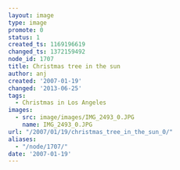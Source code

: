```yaml
---
layout: image
type: image
promote: 0
status: 1
created_ts: 1169196619
changed_ts: 1372159492
node_id: 1707
title: Christmas tree in the sun
author: anj
created: '2007-01-19'
changed: '2013-06-25'
tags:
  - Christmas in Los Angeles
images:
  - src: image/images/IMG_2493_0.JPG
    name: IMG_2493_0.JPG
url: "/2007/01/19/christmas_tree_in_the_sun_0/"
aliases:
  - "/node/1707/"
date: '2007-01-19'
---
```


